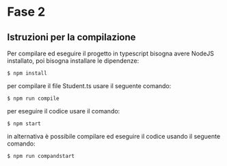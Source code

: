 # Fase 2

## Istruzioni per la compilazione

Per compilare ed eseguire il progetto in typescript bisogna avere NodeJS installato, poi bisogna installare le dipendenze:

```
$ npm install
```

per compilare il file Student.ts usare il seguente comando:

```
$ npm run compile
```

per eseguire il codice usare il comando:

```
$ npm start
```

in alternativa è possibile compilare ed eseguire il codice usando il seguente comando:

```
$ npm run compandstart
```